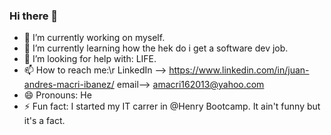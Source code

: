 ### Hi there 👋
- 🔭 I’m currently working on myself.
- 🌱 I’m currently learning how the hek do i get a software dev job.
- 🤔 I’m looking for help with: LIFE.
- 📫 How to reach me:\r   LinkedIn --> https://www.linkedin.com/in/juan-andres-macri-ibanez/
  email--> amacri162013@yahoo.com
- 😄 Pronouns: He
- ⚡ Fun fact: I started my IT carrer in @Henry Bootcamp. It ain't funny but it's a fact.
